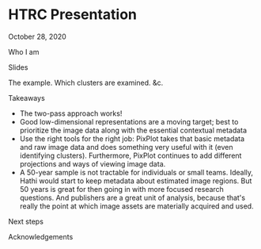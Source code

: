 # HTRC Presentation

October 28, 2020

Who I am

Slides

The example. Which clusters are examined. &c.



Takeaways

- The two-pass approach works!
- Good low-dimensional representations are a moving target; best to prioritize the image data along with the essential contextual metadata
- Use the right tools for the right job: PixPlot takes that basic metadata and raw image data and does something very useful with it (even identifying clusters). Furthermore, PixPlot continues to add different projections and ways of viewing image data.
- A 50-year sample is not tractable for individuals or small teams. Ideally, Hathi would start to keep metadata about estimated image regions. But 50 years is great for then going in with more focused research questions. And publishers are a great unit of analysis, because that's really the point at which image assets are materially acquired and used.

Next steps

Acknowledgements